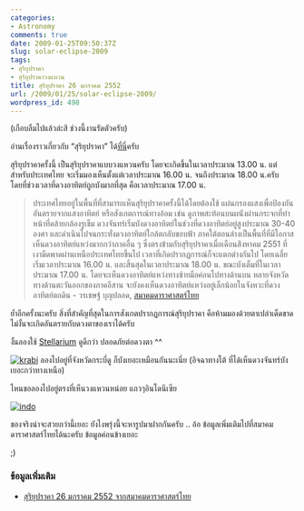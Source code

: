 ```yaml
---
categories:
- Astronomy
comments: true
date: 2009-01-25T09:50:37Z
slug: solar-eclipse-2009
tags:
- สุริยุปราคา
- สุริยุปราคาวงแหวน
title: สุริยุปราคา 26 มกราคม 2552
url: /2009/01/25/solar-eclipse-2009/
wordpress_id: 498
---
```


(เกือบลืมไปแล้วล่ะสิ ช่วงนี้งานรัดตัวครับ)



อ่านเรื่องราวเกี่ยวกับ “สุริยุปราคา” ได้[ที่นี่](https://armno.in.th/20080716/%E0%B8%AA%E0%B8%B8%E0%B8%A3%E0%B8%B4%E0%B8%A2%E0%B8%B8%E0%B8%9B%E0%B8%A3%E0%B8%B2%E0%B8%84%E0%B8%B2-1-%E0%B8%AA%E0%B8%B4%E0%B8%87%E0%B8%AB%E0%B8%B2%E0%B8%84%E0%B8%A1-2551)ครับ



สุริยุปราคาครั้งนี้ เป็นสุริยุปราคาแบบวงแหวนครับ โดยจะเกิดขึ้นในเวลาประมาณ 13.00 น. แต่สำหรับประเทศไทย จะเริ่มมองเห็นตั้งแต่เวลาประมาณ 16.00 น. จนถึงประมาณ 18.00 น.ครับ โดยที่ช่วงเวลาที่ดวงอาทิตย์ถูกบังมากที่สุด คือเวลาประมาณ 17.00 น.



>
>
> ประเทศไทยอยู่ในพื้นที่ที่สามารถเห็นสุริยุปราคาครั้งนี้ได้โดยต้องใช้ แผ่นกรองแสงเพื่อป้องกันอันตรายจากแสงอาทิตย์ หรือสังเกตการณ์ทางอ้อม เช่น ดูภาพสะท้อนบนผนังผ่านกระจกที่ทำหน้าที่คล้ายกล้องรูเข็ม ดวงจันทร์เริ่มบังดวงอาทิตย์ในช่วงที่ดวงอาทิตย์อยู่สูงประมาณ 30-40 องศา และดำเนินไปจนกระทั่งดวงอาทิตย์ใกล้ตกลับขอบฟ้า ภาคใต้ตอนล่างเป็นพื้นที่ที่มีโอกาสเห็นดวงอาทิตย์แหว่งมากกว่าภาคอื่น ๆ ซึ่งตรงข้ามกับสุริยุปราคาเมื่อเดือนสิงหาคม 2551 ที่เงามืดพาดผ่านเหนือประเทศไทยขึ้นไป เวลาที่เกิดปรากฏการณ์ก็จะแตกต่างกันไป โดยเฉลี่ยเริ่มเวลาประมาณ 16.00 น. และสิ้นสุดในเวลาประมาณ 18.00 น. ขณะบังเต็มที่ในเวลาประมาณ 17.00 น. โดยจะเห็นดวงอาทิตย์แหว่งทางซ้ายมือค่อนไปทางด้านบน หลายจังหวัดทางด้านตะวันออกของภาคอีสาน จะยังคงเห็นดวงอาทิตย์แหว่งอยู่เล็กน้อยในจังหวะที่ดวงอาทิตย์ตกดิน - วรเชษฐ์ บุญปลอด, [สมาคมดาราศาสตร์ไทย](http://thaiastro.nectec.or.th)



ย้ำอีกครั้งนะครับ สิ่งที่สำคัญที่สุดในการสังเกตปรากฏการณ์สุริยุปราคา คือห้ามมองด้วยตาเปล่าเด็ดขาด ไม่งั้นจะเกิดอันตรายกับดวงตาของเราได้ครับ



งั้นลองใช้ [Stellarium](https://armno.in.th/20071220/%e0%b8%a3%e0%b8%b5%e0%b8%a7%e0%b8%b4%e0%b8%a7-stellarium-%e0%b9%82%e0%b8%9b%e0%b8%a3%e0%b9%81%e0%b8%81%e0%b8%a3%e0%b8%a1%e0%b8%94%e0%b8%b9%e0%b8%94%e0%b8%b2%e0%b8%a7) ดูดีกว่า ปลอดภัยต่อดวงตา ^^



[![krabi](https://armno.in.th/wp-content/uploads/2009/01/krabi-thumb.png)](https://armno.in.th/wp-content/uploads/2009/01/krabi.png)
ลองไปอยู่ที่จังหวัดกระบี่ดู ก็บังเยอะเหมือนกันนะเนี่ย (อิจฉาทางใต้ ที่ได้เห็นดวงจันทร์บังเยอะกว่าทางเหนือ)



ไหนขอลองไปอยู่ตรงที่เห็นวงแหวนหน่อย แถวๆอินโดนีเซีย



[![indo](https://armno.in.th/wp-content/uploads/2009/01/indo-thumb.png)](https://armno.in.th/wp-content/uploads/2009/01/indo.png)





ของจริงน่าจะสวยกว่านี้เยอะ ยังไงพรุ่งนี้จะหารูปมาฝากกันครับ .. อ้อ ข้อมูลเพิ่มเติมไปที่สมาคมดาราศาสตร์ไทยได้นะครับ ข้อมูลค่อนข้างเยอะ



;)



### ข้อมูลเพิ่มเติม




  * [สุริยุปราคา 26 มกราคม 2552 จากสมาคมดาราศาสตร์ไทย](http://thaiastro.nectec.or.th/skyevnt/eclipses/200901ase.html)
